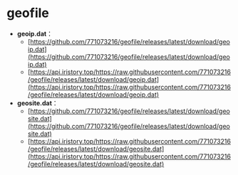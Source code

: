 # geofile
- **geoip.dat**：
  - [https://github.com/771073216/geofile/releases/latest/download/geoip.dat](https://github.com/771073216/geofile/releases/latest/download/geoip.dat)
  - [https://api.iristory.top/https://raw.githubusercontent.com/771073216/geofile/releases/latest/download/geoip.dat](https://api.iristory.top/https://raw.githubusercontent.com/771073216/geofile/releases/latest/download/geoip.dat)
- **geosite.dat**：
  - [https://github.com/771073216/geofile/releases/latest/download/geosite.dat](https://github.com/771073216/geofile/releases/latest/download/geosite.dat)
  - [https://api.iristory.top/https://raw.githubusercontent.com/771073216/geofile/releases/latest/download/geosite.dat](https://api.iristory.top/https://raw.githubusercontent.com/771073216/geofile/releases/latest/download/geosite.dat)
